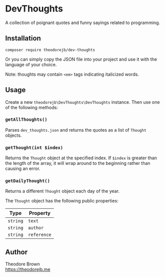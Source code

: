 # DevThoughts

A collection of poignant quotes and funny sayings related to programming.

## Installation

`composer require theodorejb/dev-thoughts`

Or you can simply copy the JSON file into your project and use it with the language of your choice.

Note: thoughts may contain `<em>` tags indicating italicized words.

## Usage

Create a new `theodorejb\DevThoughts\DevThoughts` instance. Then use one of the following methods:

### `getAllThoughts()`

Parses `dev_thoughts.json` and returns the quotes as a list of `Thought` objects.

### `getThought(int $index)`

Returns the `Thought` object at the specified index.
If `$index` is greater than the length of the array, it will wrap around to the beginning rather than causing an error.

### `getDailyThought()`

Returns a different `Thought` object each day of the year.

The `Thought` object has the following public properties:

| Type                 | Property       |
|----------------------|----------------|
| `string`             | `text`         |
| `string`             | `author`       |
| `string`             | `reference`    |

## Author

Theodore Brown  
<https://theodorejb.me>
